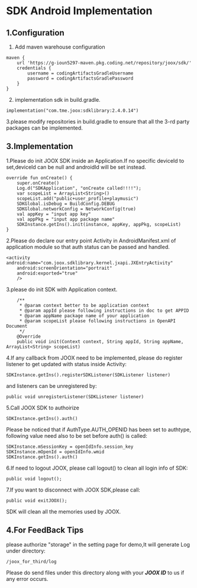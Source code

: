 # SDK Android Implementation


## 1.Configuration

1. Add maven warehouse configuration
```
maven {
    url 'https://g-ioun5297-maven.pkg.coding.net/repository/joox/sdk/'
    credentials {
        username = codingArtifactsGradleUsername
        password = codingArtifactsGradlePassword
    }
}

```

2. implementation sdk in build.gradle.

```
implementation("com.tme.joox:sdklibrary:2.4.0.14")

```


3.please modify repositories in build.gradle to ensure that all the 3-rd party packages can be implemented.

## 3.Implementation

1.Please do init JOOX SDK inside an Application.If no specific deviceId to set,deviceId can be null and androidId will be set instead.

```
override fun onCreate() {
    super.onCreate()
    Log.d("SDKApplication", "onCreate called!!!!");
    var scopeList = ArrayList<String>()
    scopeList.add("public+user_profile+playmusic") 
    SDKGlobal.isDebug = BuildConfig.DEBUG
    SDKGlobal.networkConfig = NetworkConfig(true)
    val appKey = "input app key"
    val appPkg = "input app package name"
    SDKInstance.getIns().init(instance, appKey, appPkg, scopeList)
}
```

2.Please do declare our entry point Activity in AndroidManifest.xml of application module so that auth status can be passed and handled.

```
<activity android:name="com.joox.sdklibrary.kernel.jxapi.JXEntryActivity"
    android:screenOrientation="portrait"
    android:exported="true"
    />
```

3.please do init SDK with Application context.

```
    /**
     * @param context better to be application context
     * @param appId please following instructions in doc to get APPID
     * @param appName package name of your application
     * @param scopeList please following instructions in OpenAPI Document
     */
    @Override
    public void init(Context context, String appId, String appName,  ArrayList<String> scopeList)
```

4.If any callback from JOOX need to be implemented, please do register listener to get updated with status inside Activity:

```
SDKInstance.getIns().registerSDKListener(SDKListener listener)
```

and listeners can be unregistered by:

```
public void unregisterListener(SDKListener listener)
```

5.Call JOOX SDK to authoirize

```
SDKInstance.getIns().auth()
```

Please be noticed that if AuthType.AUTH_OPENID has been set to authtype, following value need also to be set before auth() is called:

```
SDKInstance.mSessionKey = openIdInfo.session_key
SDKInstance.mOpenId = openIdInfo.wmid
SDKInstance.getIns().auth()
```

6.If need to logout JOOX, please call logout() to clean all login info of SDK:

```
public void logout();
```

7.If you want to disconnect with JOOX SDK,please call:

```
public void exitJOOX();
```

SDK will clean all the memories used by JOOX.



## 4.For FeedBack Tips

please authorize "storage" in the setting page for demo,It will generate Log under directory:

```
/joox_for_third/log
```

Please do send files under this directory along with your ***JOOX ID*** to us if any error occurs.

